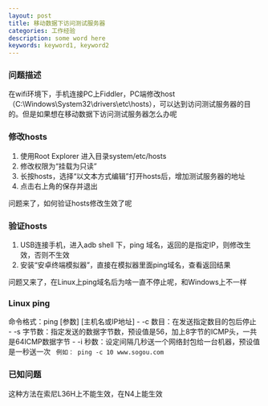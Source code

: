 ```yaml
---
layout: post
title: 移动数据下访问测试服务器
categories: 工作经验
description: some word here
keywords: keyword1, keyword2
---
```


### 问题描述

在wifi环境下，手机连接PC上Fiddler，PC端修改host（C:\Windows\System32\drivers\etc\hosts），可以达到访问测试服务器的目的。但是如果想在移动数据下访问测试服务器怎么办呢

### 修改hosts

1. 使用Root Explorer 进入目录system/etc/hosts
2. 修改权限为“挂载为只读”
3. 长按hosts，选择“以文本方式编辑”打开hosts后，增加测试服务器的地址
4. 点击右上角的保存并退出

问题来了，如何验证hosts修改生效了呢

### 验证hosts

1. USB连接手机，进入adb shell 下，ping 域名，返回的是指定IP，则修改生效，否则不生效
2. 安装“安卓终端模拟器”，直接在模拟器里面ping域名，查看返回结果

问题又来了，在Linux上ping域名后为啥一直不停止呢，和Windows上不一样

### Linux ping

命令格式：ping [参数] [主机名或IP地址]
    - -c 数目：在发送指定数目的包后停止
    - -s 字节数：指定发送的数据字节数，预设值是56，加上8字节的ICMP头，一共是64ICMP数据字节
    - -i 秒数：设定间隔几秒送一个网络封包给一台机器，预设值是一秒送一次
    ``` 例如： ping -c 10 www.sogou.com```

### 已知问题
这种方法在索尼L36H上不能生效，在N4上能生效


